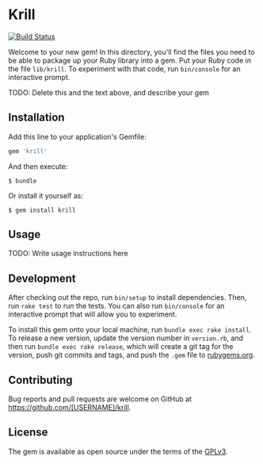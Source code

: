 # Krill

[![Build Status](https://travis-ci.org/cph/krill.svg)](https://travis-ci.org/cph/krill)

Welcome to your new gem! In this directory, you'll find the files you need to be able to package up your Ruby library into a gem. Put your Ruby code in the file `lib/krill`. To experiment with that code, run `bin/console` for an interactive prompt.

TODO: Delete this and the text above, and describe your gem

## Installation

Add this line to your application's Gemfile:

```ruby
gem 'krill'
```

And then execute:

    $ bundle

Or install it yourself as:

    $ gem install krill

## Usage

TODO: Write usage instructions here

## Development

After checking out the repo, run `bin/setup` to install dependencies. Then, run `rake test` to run the tests. You can also run `bin/console` for an interactive prompt that will allow you to experiment.

To install this gem onto your local machine, run `bundle exec rake install`. To release a new version, update the version number in `version.rb`, and then run `bundle exec rake release`, which will create a git tag for the version, push git commits and tags, and push the `.gem` file to [rubygems.org](https://rubygems.org).

## Contributing

Bug reports and pull requests are welcome on GitHub at https://github.com/[USERNAME]/krill.


## License

The gem is available as open source under the terms of the [GPLv3](https://opensource.org/licenses/GPL-3.0).
